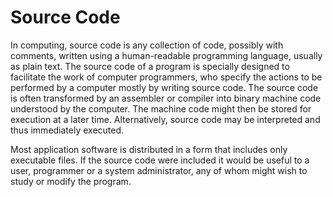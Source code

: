 # Source Code


In computing, source code is any collection of code, possibly with
comments, written using a human-readable programming language, usually
as plain text. The source code of a program is specially designed to
facilitate the work of computer programmers, who specify the actions to
be performed by a computer mostly by writing source code. The source
code is often transformed by an assembler or compiler into binary
machine code understood by the computer. The machine code might then be
stored for execution at a later time. Alternatively, source code may be
interpreted and thus immediately executed.

Most application software is distributed in a form that includes only
executable files. If the source code were included it would be useful to
a user, programmer or a system administrator, any of whom might wish to
study or modify the program.

